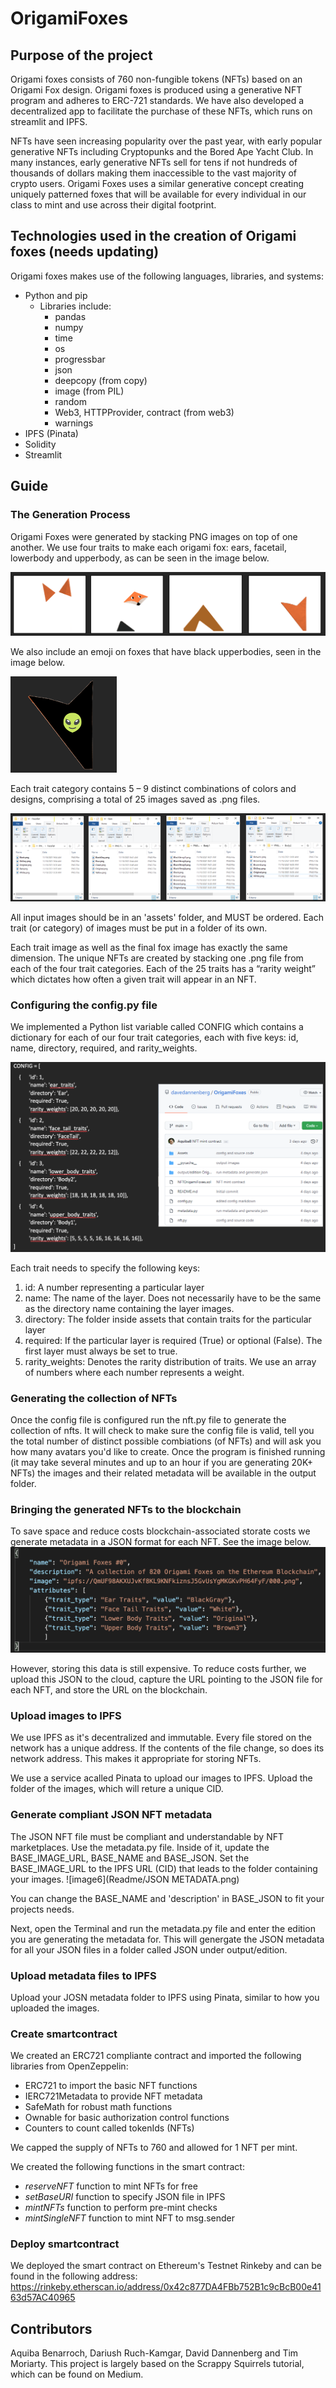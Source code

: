 # OrigamiFoxes
## Purpose of the project
Origami foxes consists of 760 non-fungible tokens (NFTs) based on an Origami Fox design. Origami foxes is produced using a generative NFT program and adheres to ERC-721 standards. We have also developed a decentralized app to facilitate the purchase of these NFTs, which runs on streamlit and IPFS. 

NFTs have seen increasing popularity over the past year, with early popular generative NFTs including Cryptopunks and the Bored Ape Yacht Club. In many instances, early generative NFTs sell for tens if not hundreds of thousands of dollars making them inaccessible to the vast majority of crypto users. Origami Foxes uses a similar generative concept creating uniquely patterned foxes that will be available for every individual in our class to mint and use across their digital footprint.

## Technologies used in the creation of Origami foxes (needs updating)
Origami foxes makes use of the following languages, libraries, and systems:
- Python and pip
    - Libraries include:
        - pandas
        - numpy
        - time
        - os
        - progressbar
        - json
        - deepcopy (from copy)
        - image (from PIL)
        - random
        - Web3, HTTPProvider, contract (from web3)
        - warnings
- IPFS (Pinata)
- Solidity
- Streamlit



## Guide
### The Generation Process
Origami Foxes were generated by stacking PNG images on top of one another. We use four traits to make each origami fox: ears, facetail, lowerbody and upperbody, as can be seen in the image below. 

![image1](Readme/Traits.png)

We also include an emoji on foxes that have black upperbodies, seen in the image below.

![image2](Readme/Emoji.png)

Each trait category contains 5 – 9 distinct combinations of colors and designs, comprising a total of 25 images saved as .png files.

![image3](Readme/Trait_folders.png)

All input images should be in an 'assets' folder, and MUST be ordered. Each trait (or category) of images must be put in a folder of its own.

Each trait image as well as the final fox image has exactly the same dimension. The unique NFTs are created by stacking one .png file from each of the four trait categories. Each of the 25 traits has a “rarity weight” which dictates how often a given trait will appear in an NFT. 

### Configuring the config.py file
We implemented a Python list variable called CONFIG which contains a dictionary for each of our four trait categories, each with five keys: id, name, directory, required, and rarity_weights. 

![image4](Readme/config.png)

Each trait needs to specify the following keys:
1. id: A number representing a particular layer
2. name: The name of the layer. Does not necessarily have to be the same as the directory name containing the layer images.
3. directory: The folder inside assets that contain traits for the particular layer
4. required: If the particular layer is required (True) or optional (False). The first layer must always be set to true.
5. rarity_weights: Denotes the rarity distribution of traits. We use an array of numbers where each number represents a weight. 

### Generating the collection of NFTs
Once the config file is configured run the nft.py file to generate the collection of nfts. It will check to make sure the config file is valid, tell you the total number of distinct possible combiations (of NFTs) and will ask you how many avatars you'd like to create. Once the program is finished running (it may take several minutes and up to an hour if you are generating 20K+ NFTs) the images and their related metadata will be available in the output folder. 


### Bringing the generated NFTs to the blockchain
To save space and reduce costs blockchain-associated storate costs we generate metadata in a JSON format for each NFT. See the image below.
![image5](Readme/JSON.png)

However, storing this data is still expensive. To reduce costs further, we upload this JSON to the cloud, capture the URL pointing to the JSON file for each NFT, and store the URL on the blockchain. 

### Upload images to IPFS
We use IPFS as it's decentralized and immutable. Every file stored on the network has a unique address. If the contents of the file change, so does its network address. This makes it appropriate for storing NFTs. 

We use a service acalled Pinata to upload our images to IPFS. Upload the folder of the images, which will reture a unique CID. 

### Generate compliant JSON NFT metadata
The JSON NFT file must be compliant and understandable by NFT marketplaces. Use the metadata.py file. Inside of it, update the BASE_IMAGE_URL, BASE_NAME and BASE_JSON. Set the BASE_IMAGE_URL to the IPFS URL (CID) that leads to the folder containing your images. 
![image6](Readme/JSON METADATA.png)

You can change the BASE_NAME and 'description' in BASE_JSON to fit your projects needs.

Next, open the Terminal and run the metadata.py file and enter the edition you are generating the metadata for. This will genergate the JSON metadata for all your JSON files in a folder called JSON under output/edition.

### Upload metadata files to IPFS
Upload your JOSN metadata folder to IPFS using Pinata, similar to how you uploaded the images.

### Create smartcontract
We created an ERC721 compliante contract and imported the following libraries from OpenZeppelin:

- ERC721 to import the basic NFT functions
- IERC721Metadata to provide NFT metadata
- SafeMath for robust math functions
- Ownable for basic authorization control functions
- Counters to count called tokenIds (NFTs)

We capped the supply of NFTs to 760 and allowed for 1 NFT per mint.

We created the following functions in the smart contract:

- *reserveNFT* function to mint NFTs for free
- *setBaseURI* function to specify JSON file in IPFS
- *mintNFTs* function to perform pre-mint checks
- *mintSingleNFT* function to mint NFT to msg.sender

### Deploy smartcontract

We deployed the smart contract on Ethereum's Testnet Rinkeby and can be found in the following address: 
https://rinkeby.etherscan.io/address/0x42c877DA4FBb752B1c9cBcB00e4163d57AC40965

## Contributors
Aquiba Benarroch, Dariush Ruch-Kamgar, David Dannenberg and Tim Moriarty. This project is largely based on the Scrappy Squirrels tutorial, which can be found on Medium. 
